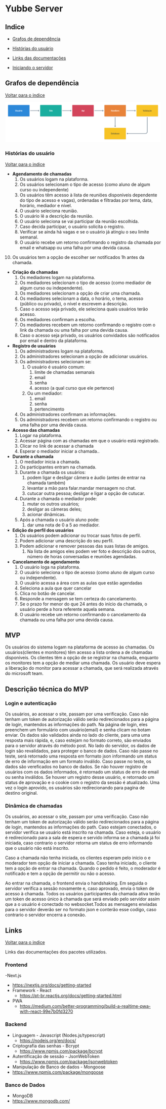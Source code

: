 # Yubbe Server

## Indice

- [Grafos de dependência](#grafos-de-dependência)
- [Histórias do usuário](#hist%C3%B3rias-do-usu%C3%A1rio)
- [Links das documentações](#links)

- [Iniciando o servidor](#iniciando-o-servidor)



## Grafos de dependência

[Voltar para o indice](#indice)

![alt text](https://github.com/GlermS/yubbe-app/blob/master/readme-files/Yubbe.png?raw=true "Logo Title Text 1")



### Histórias do usuário

[Voltar para o indice](#indice)

- **Agendamento de chamadas**
  1. Os usuários logam na plataforma.
  2. Os usuários selecionam o tipo de acesso (como aluno de algum curso ou independente)
  3. Os usuários têm acesso à lista de reuniões disponíveis dependente do tipo de acesso e vagas), ordenadas e filtradas por tema, data, horário, mediador e nível.
  4. O usuário seleciona reunião.
  5. O usuário lê a descrição da reunião.
  6. O usuário seleciona se vai participar da reunião escolhida.
  7. Caso decida participar, o usuário solicita o registro.
  8. Verificar se ainda há vagas e se o usuário já atingiu o seu limite semanal.
  9. O usuário recebe um retorno confirmando o registro da chamada por email e whatsapp ou uma falha por uma devida causa.
 10. Os usuários tem a opção de escolher ser notificados 1h antes da chamada.
- **Criação da chamadas**
  1. Os mediadores logam na plataforma.
  2. Os mediadores selecionam o tipo de acesso (como mediador de algum curso ou independente).
  3. Os mediadores selecionam a opção de criar uma chamada.
  4. Os mediadores selecionam a data, o horário, o tema, acesso (público ou privado), o nível e escrevem a descrição.
  5. Caso o acesso seja privado, ele seleciona quais usuários terão acesso.
  6. Os mediadores confirmam a escolha.
  7. Os mediadores recebem um retorno confirmando o registro com o link da chamada ou uma falha por uma devida causa.
  8. Caso o acesso seja privado, os usuários convidados são notificados por email e dentro da plataforma.
- **Registro de usuários**
  1. Os administradores logam na plataforma.
  2. Os administradores selecionam a opção de adicionar usuários.
  3. Os administradores selecionam se:
     1. O usuário é usuário comum:
        1. limite de chamadas semanais
        2. email
        3. senha
        4. acesso (a qual curso que ele pertence)
     2. Ou um mediador:
        1. email
        2. senha
        3. pertencimento
  4. Os administradores confirmam as informações.
  5. Os administradores recebem um retorno confirmando o registro ou uma falha por uma devida causa.
- **Acesso das chamadas**
  1. Logar na plataforma.
  2. Acessar página com as chamadas em que o usuário está registrado.
  3. Clicar no link de acessar a chamada 
  4. Esperar o mediador iniciar a chamada..
- **Durante a chamada**
  1. O mediador inicia a chamada.
  2. Os participantes entram na chamada.
  3. Durante a chamada os usuários:
     1. podem ligar e desligar câmera e áudio (antes de entrar na chamada também)
     2. levantar a mão para falar.mandar mensagem no chat.
     3. cutucar outra pessoa; desligar e ligar a opção de cutucar.
  4. Durante a chamada o mediador pode:
     1. mutar os outros usuários;
     2. desligar as câmeras deles;
     3. acionar dinâmicas.
  5. Após a chamada o usuário aluno pode:
     1. dar uma nota de 0 a 5 ao mediador.
- **Edição do perfil dos usuários**
  1. Os usuários podem adicionar ou trocar suas fotos de perfil.
  2. Podem adicionar uma descrição do seu perfil.
  3. Podem adicionar e remover pessoas das suas listas de amigos.
     1. Na lista de amigos eles podem ver foto e descrição dos outros, número de horas conversadas e reuniões agendadas.
- **Cancelamento de agendamento**
  1. O usuário loga na plataforma.
  2. O usuário seleciona o tipo de acesso (como aluno de algum curso ou independente).
  3. O usuário acessa a área com as aulas que estão agendadas
  4. Seleciona a aula que quer cancelar
  5. Clica no botão de cancelar.
  6. Responde a mensagem se tem certeza do cancelamento.
  7. Se o prazo for menor do que 24 antes do início da chamada, o usuário perde a hora referente aquela semana.
  8. O usuário recebe um retorno confirmando o cancelamento da chamada ou uma falha por uma devida causa.

## MVP
Os usuários do sistema logam na plataforma de acesso às chamadas. Os usuários(clientes e monitores) têm acesso a lista ordena a de chamadas disponíveis. Os clientes têm a opção de se registrar na chamada, enquanto os monitores tem a opção de mediar uma chamada. Os usuário deve espera a liberação do monitor para acessar a chamada, que será realizada através do microsoft team. 

## Descrição técnica do MVP

### Login e autenticação
Os usuários, ao acessar o site, passam por uma verificação. Caso não tenham um token de autorização válido serão redirecionados para a página de login, mantendos as informações do path. Na página de login, eles preenchem um formulário com usuário(email) e senha clicam no botam enviar. Os dados são validados ainda no lado do cliente, para uma uma resposta mais rápida, e, caso estejam no formato correto, são enviados para o servidor através do método post.
No lado do servidor, os dados de login são revalidados, para proteger o banco de dados. Caso não passe no teste, será retornado uma resposta em formato json informando um status de erro de informação em um formato inválido. Caso passe no teste, os dados são vereficados no banco de dados. Se não houver registro de usuários com os dados informados, é retornado um status de erro de email ou senha inválidos. Se houver um registro desse usuário, e retornado um status de aprovação e o cookie com o registro da sessão é atualizado.
Uma vez o login aprovido, os usuários são redirecionando para pagína de destino original.

### Dinâmica de chamadas
Os usuários, ao acessar o site, passam por uma verificação. Caso não tenham um token de autorização válido serão redirecionados para a página de login, mantendos as informações do path. Caso estejam conectados, o servidor verifica se usuário está inscrito na chamada. Caso esteja, o usuário é redirecionado para a sala de espera e servido informa se a chamada já foi iniciada, caso contrario o servidor retorna um status de erro informando que o usuário não está inscrito.

Caso a chamada não tenha iniciada, os clientes esperam pelo inicio o e moderador tem opção de iniciar a chamada. Caso tenha iniciado, o cliente tem a opção de entrar na chamada. Quando o pedido é feito, o moderador é notificado e tem a opção de permitir ou não o acesso.

Ao entrar na chamada, o frontend envia o handshaking. Em seguida o servidor verifica a sessão novamente e, caso aprovado, envia o token de acesso à chamada.
Todos os usuários participantes da chamada ativa terão um token de acesso único à chamada que será enviado pelo servidor assim que a o usuário é conectado no websocket.Todos as mensagens enviadas para o servidor deverão ser no formato json e conterão esse codigo, caso contrario o servidor encerra a conexão.



 ## Links

[Voltar para o indice](#indice)

Links das documentações dos pacotes utilizados.

### Frontend
-Next.js
  - https://nextjs.org/docs/getting-started
- Framework -  React
  - https://pt-br.reactjs.org/docs/getting-started.html
- PWA
  - https://medium.com/better-programming/build-a-realtime-pwa-with-react-99e7b0fd3270

### Backend

- Linguagem - Javascript (Nodes.js/typescript)
  - https://nodejs.org/en/docs/
- Criptografia das senhas - Bcrypt
  - https://www.npmjs.com/package/bcrypt
- Autentificação de sessão - JsonWebToken
  - https://www.npmjs.com/package/jsonwebtoken
- Manipulação de Banco de dados - Mongoose
 - https://www.npmjs.com/package/mongoose



### Banco de Dados

- MongoDB
 - https://www.mongodb.com/
